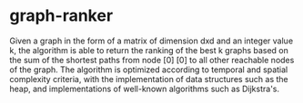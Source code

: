 # graph-ranker
Given a graph in the form of a matrix of dimension dxd and an integer value k, the algorithm is able to return the ranking of the best k graphs based on the sum of the shortest paths from node [0] [0] to all other reachable nodes of the graph. The algorithm is optimized according to temporal and spatial complexity criteria, with the implementation of data structures such as the heap, and implementations of well-known algorithms such as Dijkstra's.
